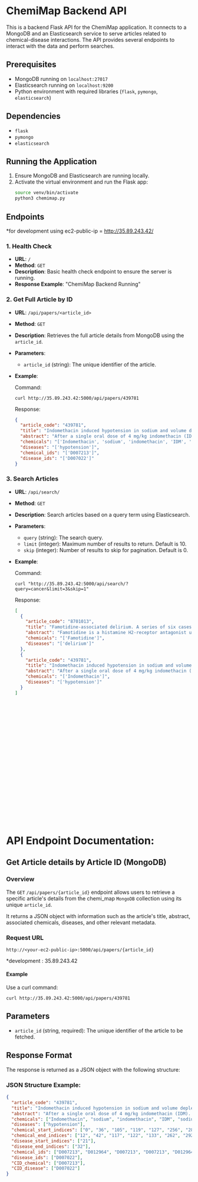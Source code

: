 # ChemiMap Backend API

This is a backend Flask API for the ChemiMap application. It connects to a MongoDB and an Elasticsearch service to serve articles related to chemical-disease interactions. The API provides several endpoints to interact with the data and perform searches.

## Prerequisites
- MongoDB running on `localhost:27017`
- Elasticsearch running on `localhost:9200`
- Python environment with required libraries (`flask`, `pymongo`, `elasticsearch`)

## Dependencies
- `flask`
- `pymongo`
- `elasticsearch`

## Running the Application
1. Ensure MongoDB and Elasticsearch are running locally.
2. Activate the virtual environment and run the Flask app:
   ```bash
   source venv/bin/activate
   python3 chemimap.py
   ```

## Endpoints

*for development using ec2-public-ip = http://35.89.243.42/

### 1. Health Check
- **URL**: `/`
- **Method**: `GET`
- **Description**: Basic health check endpoint to ensure the server is running.
- **Response Example**:
   "ChemiMap Backend Running"


### 2. Get Full Article by ID
- **URL**: `/api/papers/<article_id>`
- **Method**: `GET`
- **Description**: Retrieves the full article details from MongoDB using the `article_id`.
- **Parameters**:
  - `article_id` (string): The unique identifier of the article.

- **Example**:
  
  Command:

  `curl http://35.89.243.42:5000/api/papers/439781`

  Response:


  ```json
  {
    "article_code": "439781",
    "title": "Indomethacin induced hypotension in sodium and volume depleted rats.",
    "abstract": "After a single oral dose of 4 mg/kg indomethacin (IDM) to sodium and volume depleted rats plasma renin activity (PRA)...",
    "chemicals": "['Indomethacin', 'sodium', 'indomethacin', 'IDM', 'sodium']",
    "diseases": "['hypotension']",
    "chemical_ids": "['D007213']",
    "disease_ids": "['D007022']"
  }

### 3. Search Articles
- **URL**: `/api/search/`
- **Method**: `GET`
- **Description**: Search articles based on a query term using Elasticsearch.
- **Parameters**:
  - `query` (string): The search query.
  - `limit` (integer): Maximum number of results to return. Default is 10.
  - `skip` (integer): Number of results to skip for pagination. Default is 0.
- **Example**:
  
  Command:

  `curl "http://35.89.243.42:5000/api/search/?query=cancer&limit=3&skip=1"`

  Response:


  ```json
  [
    {
      "article_code": "8701013",
      "title": "Famotidine-associated delirium. A series of six cases.",
      "abstract": "Famotidine is a histamine H2-receptor antagonist used in inpatient settings for prevention of stress ulcers...",
      "chemicals": "['Famotidine']",
      "diseases": "['delirium']"
    },
    {
      "article_code": "439781",
      "title": "Indomethacin induced hypotension in sodium and volume depleted rats.",
      "abstract": "After a single oral dose of 4 mg/kg indomethacin (IDM)...",
      "chemicals": "['Indomethacin']",
      "diseases": "['hypotension']"
    }
  ]


























# API Endpoint Documentation: 

## Get Article details by Article ID (MongoDB)

### Overview
The `GET` `/api/papers/{article_id}` endpoint allows users to retrieve a specific article's details from the chemi_map `MongoDB` collection using its unique `article_id`.

It returns a JSON object with information such as the article's title, abstract, associated chemicals, diseases, and other relevant metadata.

### Request URL
`http://<your-ec2-public-ip>:5000/api/papers/{article_id}`

*development <your-ec2-public-ip>: 35.89.243.42

#### Example
Use a curl command:

`curl http://35.89.243.42:5000/api/papers/439781`

## Parameters
- `article_id` (string, required): The unique identifier of the article to be fetched.


## Response Format
The response is returned as a JSON object with the following structure:

### JSON Structure Example:
```json
{
  "article_code": "439781",
  "title": "Indomethacin induced hypotension in sodium and volume depleted rats.",
  "abstract": "After a single oral dose of 4 mg/kg indomethacin (IDM)...",
  "chemicals": ["Indomethacin", "sodium", "indomethacin", "IDM", "sodium", "sodium", "indomethacin", "indomethacin", "prostaglandin", "angiotensin", "sodium"],
  "diseases": ["hypotension"],
  "chemical_start_indices": ["0", "36", "105", "119", "127", "256", "280", "389", "419", "518", "540"],
  "chemical_end_indices": ["12", "42", "117", "122", "133", "262", "292", "401", "432", "529", "546"],
  "disease_start_indices": ["21"],
  "disease_end_indices": ["32"],
  "chemical_ids": ["D007213", "D012964", "D007213", "D007213", "D012964", "D012964", "D007213", "D007213", "D011453", "D000809", "D012964"],
  "disease_ids": ["D007022"],
  "CID_chemical": ["D007213"],
  "CID_disease": ["D007022"]
}

